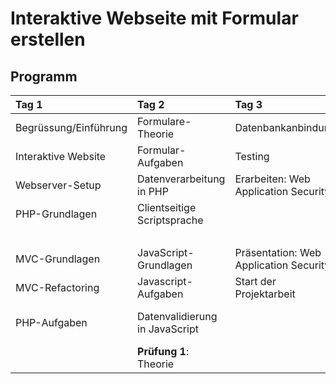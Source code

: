 # Interaktive Webseite mit Formular erstellen

## Programm

| Tag 1 | Tag 2 | Tag 3 | Tag 4 | Tag 5 |
| :--- | :--- | :--- | :--- | :--- |
| Begrüssung/Einführung | Formulare-Theorie | Datenbankanbindung | Arbeiten am Projekt | Arbeiten am Projekt |
| Interaktive Website | Formular-Aufgaben | Testing |  |  |
| Webserver-Setup | Datenverarbeitung in PHP | Erarbeiten: Web Application Security |  |  |
| PHP-Grundlagen | Clientseitige Scriptsprache |  |  |  |
|  |  |  |  | 🍕 |
| MVC-Grundlagen | JavaScript-Grundlagen | Präsentation: Web Application Security | Arbeiten am Projekt | Arbeiten am Projekt |
| MVC-Refactoring | Javascript-Aufgaben | Start der Projektarbeit | \(Zwischengespräch mit Auftraggeber\) | Präsentation |
| PHP-Aufgaben | Datenvalidierung in JavaScript |  |  | Besprechung und Reflexion |
|  | **Prüfung 1**: Theorie |  |  |  |

